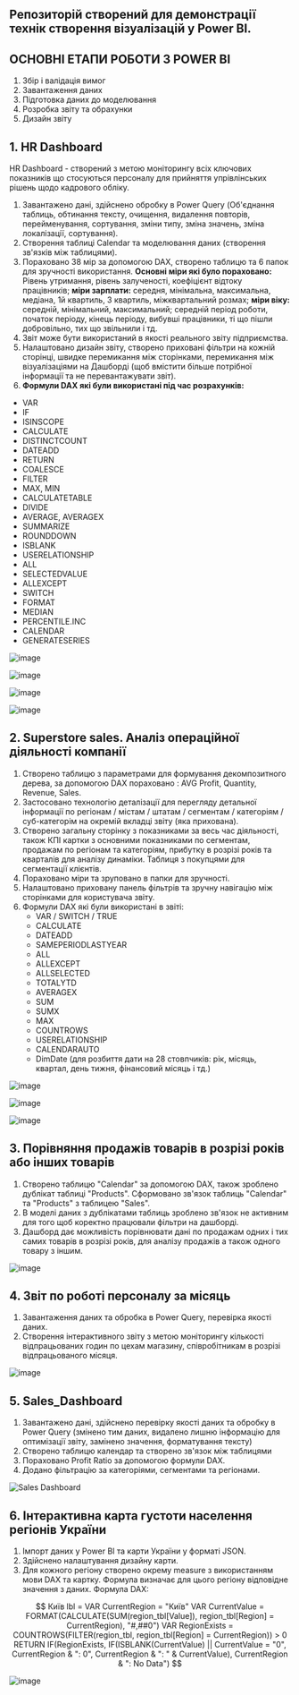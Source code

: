 ## Репозиторій створений для демонстрації технік створення візуалізацій у Power BI.
## ОСНОВНІ ЕТАПИ РОБОТИ З POWER BI
1. Збір і валідація вимог
2. Завантаження даних
3. Підготовка даних до моделювання
4. Розробка звіту та обрахунки
5. Дизайн звіту


## 1. HR Dashboard
HR Dashboard - створений з метою моніторингу всіх ключових показників що стосуються персоналу для прийняття упрівлінських рішень щодо кадрового обліку.
1. Завантажено дані, здійснено обробку в Power Query (Об'єднання таблиць, обтинання тексту, очищення, видалення повторів, перейменування, сортування, зміни типу, зміна значень, зміна локалізації, сортування).
2. Створення таблиці Calendar та моделювання даних (створення зв'язків між таблицями).
3. Пораховано 38 мір за допомогою DAX, створено таблицю та 6 папок для зручності використання.
**Основні міри які було пораховано:** Рівень утримання, рівень залученості, коефіцієнт відтоку працівників; **міри зарплати:** середня, мінімальна, максимальна, медіана, 1й квартиль, 3 квартиль, міжквартальний розмах; **міри віку:** середній, мінімальний, максимальний; середній період роботи, початок періоду, кінець періоду, вибувші працівники, ті що пішли добровільно, тих що звільнили і тд.
4. Звіт може бути використаний в якості реального звіту підприємства.
5. Налаштовано дизайн звіту, створено приховані фільтри на кожній сторінці, швидке перемикання між сторінками, перемикання між візуалізаціями на Дашборді (щоб вмістити більше потрібної інформації та не перевантажувати звіт).
6. **Формули DAX які були використані під час розрахунків:**
- VAR
- IF
- ISINSCOPE
- CALCULATE
- DISTINCTCOUNT
- DATEADD
- RETURN
- COALESCE
- FILTER
- MAX, MIN
- CALCULATETABLE
- DIVIDE
- AVERAGE, AVERAGEX
- SUMMARIZE
- ROUNDDOWN
- ISBLANK
- USERELATIONSHIP
- ALL
- SELECTEDVALUE
- ALLEXCEPT
- SWITCH
- FORMAT
- MEDIAN
- PERCENTILE.INC
- CALENDAR
- GENERATESERIES

![image](https://github.com/user-attachments/assets/c09ea7df-20fa-46b4-970f-772a8bd8e9cc)

![image](https://github.com/user-attachments/assets/e961c652-c3ae-4b3f-b25f-9eaedd50c105)

![image](https://github.com/user-attachments/assets/14ed092f-8428-46e5-a696-ed73c768047a)

![image](https://github.com/user-attachments/assets/9f71a1a0-3466-445d-a761-462579741499)



## 2. Superstore sales. Аналіз операційної діяльності компанії
1. Створено таблицю з параметрами для формування декомпозитного дерева, за допомогою DAX пораховано : AVG Profit, Quantity, Revenue, Sales.
2. Застосовано технологію деталізації для перегляду детальної інформації по регіонам / містам / штатам / сегментам / категоріям / суб-категорім на окремій вкладці звіту (яка прихована).
3. Створено загальну сторінку з показниками за весь час діяльності, також КПІ картки з основними показниками по сегментам, продажам по регіонам та категоріям, прибутку в розрізі років та кварталів для аналізу динаміки. Таблиця з покупцями для сегментації клієнтів.
4. Пораховано міри та зруповано в папки для зручності.
5. Налаштовано приховану панель фільтрів та зручну навігацію між сторінками для користувача звіту.
6. Формули DAX які були використані в звіті:
   - VAR / SWITCH / TRUE 
   - CALCULATE
   - DATEADD
   - SAMEPERIODLASTYEAR 
   - ALL
   - ALLEXCEPT 
   - ALLSELECTED
   - TOTALYTD
   - AVERAGEX
   - SUM
   - SUMX
   - MAX
   - COUNTROWS
   - USERELATIONSHIP
   - CALENDARAUTO
   - DimDate (для розбиття дати на 28 стовпчиків: рік, місяць, квартал, день тижня, фінансовий місяць і тд.)

![image](https://github.com/user-attachments/assets/6b1927ff-819c-470b-a679-ea6c9efcf7d5)


![image](https://github.com/user-attachments/assets/625e9ede-c153-44c3-bd17-e9a164695434)


![image](https://github.com/user-attachments/assets/d2c43bf6-5762-474c-8dee-0f3388a5912c)



## 3. Порівняння продажів товарів в розрізі років або інших товарів
1. Створено таблицю "Calendar" за допомогою DAX, також зроблено дублікат таблиці "Products". Сформовано зв'язок таблиць "Calendar" та "Products" з таблицею "Sales".
2. В моделі даних з дублікатами таблиць зроблено зв'язок не активним для того щоб коректно працювали фільтри на дашборді.
3. Дашборд дає можливість порівнювати дані по продажам одних і тих самих товарів в розрізі років, для аналізу продажів а також одного товару з іншим.

![image](https://github.com/user-attachments/assets/7e7e9ed9-a23d-4245-974f-0108818cc3ba)



## 4. Звіт по роботі персоналу за місяць
1. Завантаження даних та обробка в Power Query, перевірка якості даних.
2. Створення інтерактивного звіту з метою моніторингу кількості відпрацьованих годин по цехам магазину, співробітникам в розрізі відпрацьованого місяця.

![image](https://github.com/user-attachments/assets/b97198bc-790e-4ad8-8bac-84d57762c13b)



## 5. Sales_Dashboard
1. Завантажено дані, здійснено перевірку якості даних та обробку в Power Query (змінено тим даних, видалено лишню інформацію для оптимізації звіту, замінено значення, форматування тексту)
2. Створено таблицю календар та створено зв'язок між таблицями
3. Пораховано Profit Ratio за допомогою формули DAX.
4. Додано фільтрацію за категоріями, сегментами та регіонами.

![Sales Dashboard](https://github.com/user-attachments/assets/a04f18e7-70d9-4b50-95ad-43ed4928f400)





## 6. Інтерактивна карта густоти населення регіонів України
1. Імпорт даних у Power BI та карти України у форматі JSON.
2.  Здійснено налаштування дизайну карти.
3.  Для кожного регіону створено окрему measure з використанням мови DAX та картку. Формула визначає для цього регіону відповідне значення з даних.
Формула DAX:

$$ 
Київ lbl = 
VAR CurrentRegion = "Київ"
VAR CurrentValue = FORMAT(CALCULATE(SUM(region_tbl[Value]), region_tbl[Region] = CurrentRegion), "#,##0")
VAR RegionExists = COUNTROWS(FILTER(region_tbl, region_tbl[Region] = CurrentRegion)) > 0
RETURN
    IF(RegionExists, IF(ISBLANK(CurrentValue) || CurrentValue = "0", CurrentRegion & ": 0", CurrentRegion & ": " & CurrentValue), CurrentRegion & ": No Data") 
$$

![image](https://github.com/user-attachments/assets/325b31cf-741c-464a-bd17-91b825bddc93)


